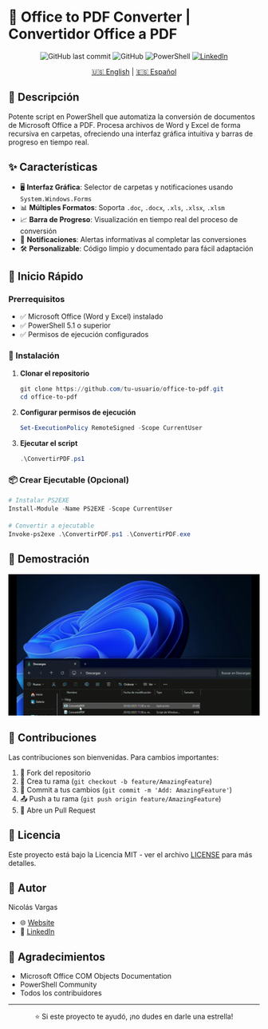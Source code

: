 # 📄 Office to PDF Converter | Convertidor Office a PDF

<div align="center">

![GitHub last commit](https://img.shields.io/github/last-commit/nicolasvar18/-Convertidor-a-PDF)
![GitHub](https://img.shields.io/github/license/nicolasvar18/-Convertidor-a-PDF)
![PowerShell](https://img.shields.io/badge/PowerShell-%235391FE.svg?style=flat&logo=powershell&logoColor=white)
[![LinkedIn](https://img.shields.io/badge/LinkedIn-Nicolas%20Vargas-blue?style=flat&logo=linkedin)](https://www.linkedin.com/in/nicolas-vargas-956b79166/)

[🇺🇸 English](./README.en.md) | [🇪🇸 Español](./README.md)

</div>

## 📝 Descripción

Potente script en PowerShell que automatiza la conversión de documentos de Microsoft Office a PDF. Procesa archivos de Word y Excel de forma recursiva en carpetas, ofreciendo una interfaz gráfica intuitiva y barras de progreso en tiempo real.

## ✨ Características

- 🖥️ **Interfaz Gráfica**: Selector de carpetas y notificaciones usando `System.Windows.Forms`
- 📊 **Múltiples Formatos**: Soporta `.doc`, `.docx`, `.xls`, `.xlsx`, `.xlsm`
- 📈 **Barra de Progreso**: Visualización en tiempo real del proceso de conversión
- 🔔 **Notificaciones**: Alertas informativas al completar las conversiones
- 🛠️ **Personalizable**: Código limpio y documentado para fácil adaptación

## 🚀 Inicio Rápido

### Prerrequisitos

- ✅ Microsoft Office (Word y Excel) instalado
- ✅ PowerShell 5.1 o superior
- ✅ Permisos de ejecución configurados

### 🔧 Instalación

1. **Clonar el repositorio**
   ```powershell
   git clone https://github.com/tu-usuario/office-to-pdf.git
   cd office-to-pdf
   ```

2. **Configurar permisos de ejecución**
   ```powershell
   Set-ExecutionPolicy RemoteSigned -Scope CurrentUser
   ```

3. **Ejecutar el script**
   ```powershell
   .\ConvertirPDF.ps1
   ```

### 📦 Crear Ejecutable (Opcional)

```powershell
# Instalar PS2EXE
Install-Module -Name PS2EXE -Scope CurrentUser

# Convertir a ejecutable
Invoke-ps2exe .\ConvertirPDF.ps1 .\ConvertirPDF.exe
```

## 📸 Demostración

<div align="center">
  <img src="demo.gif" alt="Demostración del Convertidor" width="600"/>
</div>

## 🤝 Contribuciones

Las contribuciones son bienvenidas. Para cambios importantes:

1. 🍴 Fork del repositorio
2. 🔧 Crea tu rama (`git checkout -b feature/AmazingFeature`)
3. 💾 Commit a tus cambios (`git commit -m 'Add: AmazingFeature'`)
4. 📤 Push a tu rama (`git push origin feature/AmazingFeature`)
5. 📩 Abre un Pull Request

## 📄 Licencia

Este proyecto está bajo la Licencia MIT - ver el archivo [LICENSE](LICENSE) para más detalles.

## 👤 Autor

Nicolás Vargas
- 🌐 [Website](https://nicolasvargas.dev)
- 💼 [LinkedIn](https://www.linkedin.com/in/nicolas-vargas-956b79166/)

## 🙏 Agradecimientos

- Microsoft Office COM Objects Documentation
- PowerShell Community
- Todos los contribuidores

---

<div align="center">
⭐ Si este proyecto te ayudó, ¡no dudes en darle una estrella!
</div>